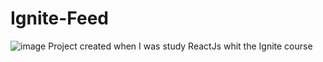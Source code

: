 # Ignite-Feed
![image](https://github.com/HerculesCamara/Ignite-Feed/assets/39931772/08e0cb3e-7538-4fec-b621-a55b7ca065cb)
Project created when I was study ReactJs whit the Ignite course
